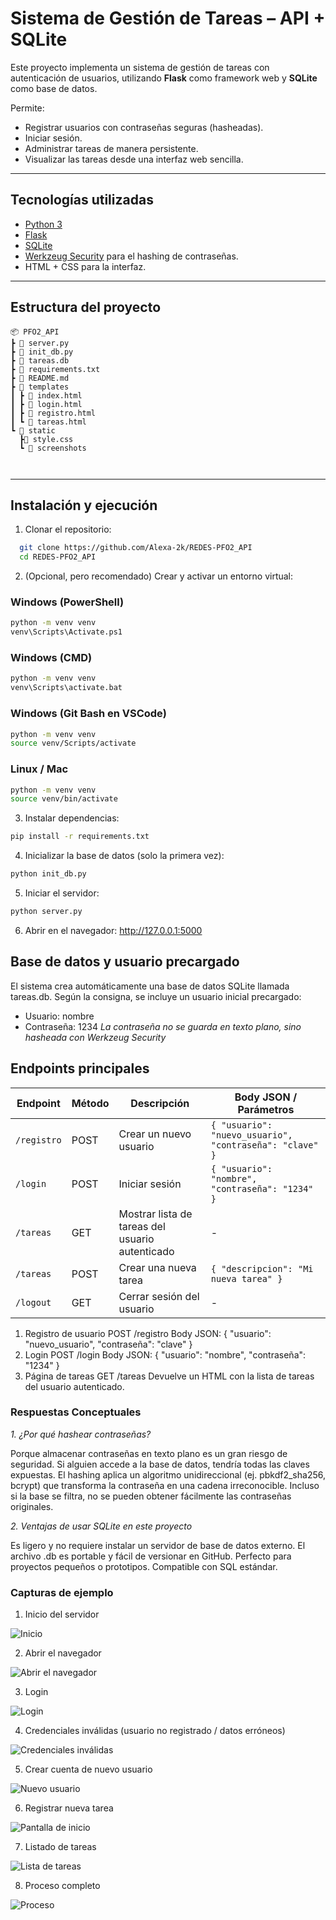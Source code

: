 #  Sistema de Gestión de Tareas – API + SQLite  

Este proyecto implementa un sistema de gestión de tareas con autenticación de usuarios, utilizando **Flask** como framework web y **SQLite** como base de datos.  

Permite:  
- Registrar usuarios con contraseñas seguras (hasheadas).  
- Iniciar sesión.  
- Administrar tareas de manera persistente.  
- Visualizar las tareas desde una interfaz web sencilla.  

---

##  Tecnologías utilizadas  

- [Python 3](https://www.python.org/)  
- [Flask](https://flask.palletsprojects.com/)  
- [SQLite](https://www.sqlite.org/)  
- [Werkzeug Security](https://werkzeug.palletsprojects.com/) para el hashing de contraseñas.  
- HTML + CSS para la interfaz.  

---

## Estructura del proyecto  

```
📦 PFO2_API
┣ 📜 server.py
┣ 📜 init_db.py
┣ 📜 tareas.db
┣ 📜 requirements.txt
┣ 📜 README.md
┣ 📂 templates
┃ ┣ 📜 index.html
┃ ┣ 📜 login.html
┃ ┣ 📜 registro.html
┃ ┗ 📜 tareas.html
┗ 📂 static
  ┣📜 style.css
  ┗ 📂 screenshots 



```


---

## Instalación y ejecución  

1. Clonar el repositorio:  
 ```bash
   git clone https://github.com/Alexa-2k/REDES-PFO2_API
   cd REDES-PFO2_API
 ```




2. (Opcional, pero recomendado) Crear y activar un entorno virtual:

### Windows (PowerShell)
```bash
python -m venv venv
venv\Scripts\Activate.ps1
```

### Windows (CMD)
```bash
python -m venv venv
venv\Scripts\activate.bat
```

### Windows (Git Bash en VSCode)
```bash
python -m venv venv
source venv/Scripts/activate
```

### Linux / Mac
```bash
python -m venv venv
source venv/bin/activate
```

3. Instalar dependencias: 
```bash
pip install -r requirements.txt 
```

4. Inicializar la base de datos (solo la primera vez): 
```bash
python init_db.py 
```

5. Iniciar el servidor: 
```bash
python server.py 
```

6. Abrir en el navegador: http://127.0.0.1:5000 

## Base de datos y usuario precargado 

El sistema crea automáticamente una base de datos SQLite llamada tareas.db.
Según la consigna, se incluye un usuario inicial precargado: 
- Usuario: nombre 
- Contraseña: 1234 
*La contraseña no se guarda en texto plano, sino hasheada con Werkzeug Security*

## Endpoints principales 

| Endpoint      | Método | Descripción                                         | Body JSON / Parámetros |
|---------------|--------|---------------------------------------------------|-----------------------|
| `/registro`   | POST   | Crear un nuevo usuario                             | `{ "usuario": "nuevo_usuario", "contraseña": "clave" }` |
| `/login`      | POST   | Iniciar sesión                                     | `{ "usuario": "nombre", "contraseña": "1234" }` |
| `/tareas`     | GET    | Mostrar lista de tareas del usuario autenticado   | -                     |
| `/tareas`     | POST   | Crear una nueva tarea                              | `{ "descripcion": "Mi nueva tarea" }` |
| `/logout`     | GET    | Cerrar sesión del usuario                          | -                     |


1. Registro de usuario POST /registro Body JSON: { "usuario": "nuevo_usuario", "contraseña": "clave" } 
2. Login POST /login Body JSON: { "usuario": "nombre", "contraseña": "1234" } 
3. Página de tareas GET /tareas Devuelve un HTML con la lista de tareas del usuario autenticado. 

### Respuestas Conceptuales 

*1. ¿Por qué hashear contraseñas?*

Porque almacenar contraseñas en texto plano es un gran riesgo de seguridad. Si alguien accede a la base de datos, tendría todas las claves expuestas. El hashing aplica un algoritmo unidireccional (ej. pbkdf2_sha256, bcrypt) que transforma la contraseña en una cadena irreconocible. Incluso si la base se filtra, no se pueden obtener fácilmente las contraseñas originales. 

*2. Ventajas de usar SQLite en este proyecto*

Es ligero y no requiere instalar un servidor de base de datos externo. El archivo .db es portable y fácil de versionar en GitHub. Perfecto para proyectos pequeños o prototipos. Compatible con SQL estándar. 

### Capturas de ejemplo 

1. Inicio del servidor

![Inicio](static/screenshots/01.Inicio.png)

2. Abrir el navegador 

![Abrir el navegador](static/screenshots/02.Abrir_navegador.png)

3. Login

![Login](static/screenshots/03.Login.png)

4. Credenciales inválidas (usuario no registrado / datos erróneos)

![Credenciales inválidas](static/screenshots/04.Credenciales_inválidas.png)

5. Crear cuenta de nuevo usuario

![Nuevo usuario](static/screenshots/05.Crear_cuenta.png)

6. Registrar nueva tarea

![Pantalla de inicio](static/screenshots/06.Registro_nueva_tarea.png)

7. Listado de tareas

![Lista de tareas](static/screenshots/07.Task_list.png)

8. Proceso completo

![Proceso](static/screenshots/08.Proceso.png)



